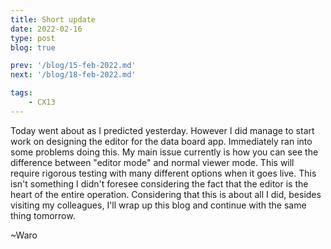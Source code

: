 ```yaml
---
title: Short update
date: 2022-02-16
type: post
blog: true

prev: '/blog/15-feb-2022.md'
next: '/blog/18-feb-2022.md'

tags:
    - CX13
---
```


Today went about as I predicted yesterday. However I did manage to start work on designing the editor for the data board app. Immediately ran into some problems doing this. My main issue
currently is how you can see the difference between "editor mode" and normal viewer mode. This will require rigorous testing with many different options when it goes live. This isn't
something I didn't foresee considering the fact that the editor is the heart of the entire operation. Considering that this is about all I did, besides visiting my colleagues, I'll wrap
up this blog and continue with the same thing tomorrow. 

~Waro